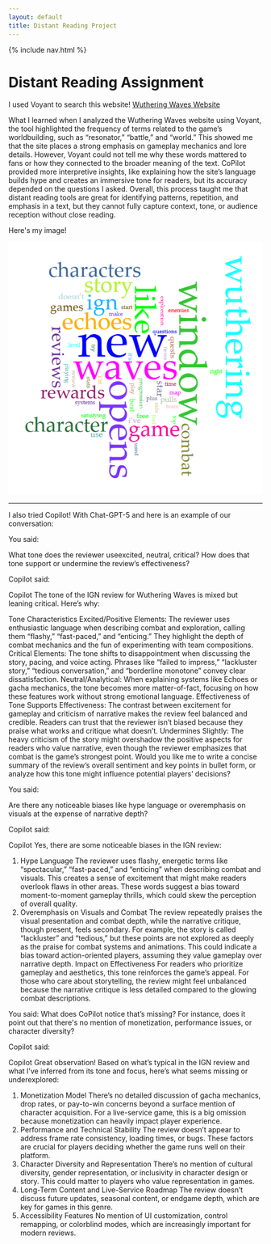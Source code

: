 ```yaml
---
layout: default
title: Distant Reading Project
---
```


{% include nav.html %}


# Distant Reading Assignment 

I used Voyant to search this website! [Wuthering Waves Website](https://www.ign.com/articles/wuthering-waves-review)

What I learned when I analyzed the Wuthering Waves website using Voyant, the tool highlighted the frequency of terms related to the game’s worldbuilding, such as “resonator,” “battle,” and “world.” This showed me that the site places a strong emphasis on gameplay mechanics and lore details. However, Voyant could not tell me why these words mattered to fans or how they connected to the broader meaning of the text. CoPilot provided more interpretive insights, like explaining how the site’s language builds hype and creates an immersive tone for readers, but its accuracy depended on the questions I asked. Overall, this process taught me that distant reading tools are great for identifying patterns, repetition, and emphasis in a text, but they cannot fully capture context, tone, or audience reception without close reading.

Here's my image! 

![Wuthering Waves words from Voyant -new, waves, window, game, combat, etc most common words](wutheringwaves.png)

---

I also tried Copilot! With Chat-GPT-5 and here is an example of our conversation:

You said:

What tone does the reviewer useexcited, neutral, critical? How does that tone support or undermine the review’s effectiveness?

Copilot said:

Copilot
The tone of the IGN review for Wuthering Waves is mixed but leaning critical. Here’s why:

Tone Characteristics
Excited/Positive Elements: The reviewer uses enthusiastic language when describing combat and exploration, calling them “flashy,” “fast-paced,” and “enticing.” They highlight the depth of combat mechanics and the fun of experimenting with team compositions.
Critical Elements: The tone shifts to disappointment when discussing the story, pacing, and voice acting. Phrases like “failed to impress,” “lackluster story,” “tedious conversation,” and “borderline monotone” convey clear dissatisfaction.
Neutral/Analytical: When explaining systems like Echoes or gacha mechanics, the tone becomes more matter-of-fact, focusing on how these features work without strong emotional language.
Effectiveness of Tone
Supports Effectiveness: The contrast between excitement for gameplay and criticism of narrative makes the review feel balanced and credible. Readers can trust that the reviewer isn’t biased because they praise what works and critique what doesn’t.
Undermines Slightly: The heavy criticism of the story might overshadow the positive aspects for readers who value narrative, even though the reviewer emphasizes that combat is the game’s strongest point.
Would you like me to write a concise summary of the review’s overall sentiment and key points in bullet form, or analyze how this tone might influence potential players’ decisions?

You said:

Are there any noticeable biases like hype language or overemphasis on visuals at the expense of narrative depth?

Copilot said:

Copilot
Yes, there are some noticeable biases in the IGN review:

1. Hype Language
The reviewer uses flashy, energetic terms like “spectacular,” “fast-paced,” and “enticing” when describing combat and visuals. This creates a sense of excitement that might make readers overlook flaws in other areas.
These words suggest a bias toward moment-to-moment gameplay thrills, which could skew the perception of overall quality.
2. Overemphasis on Visuals and Combat
The review repeatedly praises the visual presentation and combat depth, while the narrative critique, though present, feels secondary.
For example, the story is called “lackluster” and “tedious,” but these points are not explored as deeply as the praise for combat systems and animations.
This could indicate a bias toward action-oriented players, assuming they value gameplay over narrative depth.
Impact on Effectiveness
For readers who prioritize gameplay and aesthetics, this tone reinforces the game’s appeal.
For those who care about storytelling, the review might feel unbalanced because the narrative critique is less detailed compared to the glowing combat descriptions.

You said:
What does CoPilot notice that’s missing? For instance, does it point out that there's no mention of monetization, performance issues, or character diversity?

Copilot said:

Copilot
Great observation! Based on what’s typical in the IGN review and what I’ve inferred from its tone and focus, here’s what seems missing or underexplored:

1. Monetization Model
There’s no detailed discussion of gacha mechanics, drop rates, or pay-to-win concerns beyond a surface mention of character acquisition.
For a live-service game, this is a big omission because monetization can heavily impact player experience.
2. Performance and Technical Stability
The review doesn’t appear to address frame rate consistency, loading times, or bugs.
These factors are crucial for players deciding whether the game runs well on their platform.
3. Character Diversity and Representation
There’s no mention of cultural diversity, gender representation, or inclusivity in character design or story.
This could matter to players who value representation in games.
4. Long-Term Content and Live-Service Roadmap
The review doesn’t discuss future updates, seasonal content, or endgame depth, which are key for games in this genre.
5. Accessibility Features
No mention of UI customization, control remapping, or colorblind modes, which are increasingly important for modern reviews.
